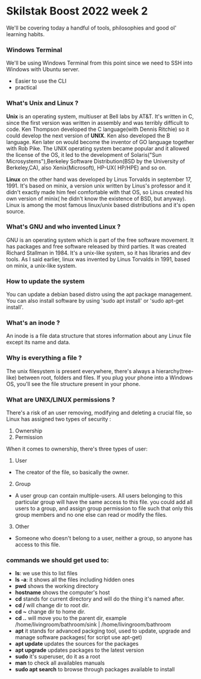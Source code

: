 # Skilstak Boost 2022 week 2

We'll be covering today a handful of tools, philosophies and good ol' learning habits.

### Windows Terminal

We'll be using Windows Terminal from this point since we need to SSH into Windows with Ubuntu server. 

* Easier to use the CLI
* practical

### What's Unix and Linux ?

**Unix** is an operating system, multiuser at Bell labs by AT&T. It's written in C, since the first version was written in assembly and was terribly difficult to code.
Ken Thompson developed the C language(with Dennis Ritchie) so it could develop the next version of  **UNIX**. Ken also developed the B language. Ken later on would become the inventor of 
GO language together with Rob Pike. The UNIX operating system became popular and it allowed the license of the OS, it led to the development of Solaris("Sun Microsystems"),Berkeley Software Distribution(BSD by the University of Berkeley,CA), also Xenix(Microsoft), HP-UX( HP/HPE) and so on.

**Linux** on the other hand was developed by Linus Torvalds in september 17, 1991. It's based on minix, a version unix written by Linus's professor and it didn't exactly made him feel comfortable with that OS, so Linus created his own version of minix( he didn't know the existence of BSD, but anyway). Linux is among the most famous linux/unix based distributions and it's open source.

### What's GNU and who invented Linux ?

GNU is an operating system which is part of the free software movement. It has packages and free software released by third parties. It was created Richard Stallman
in 1984. It's a unix-like system, so it has libraries and dev tools. As I said earlier, linux was invented by Linus Torvalds in 1991, based on minix, a unix-like system.

### How to update the system

You can update a debian based distro using the apt package management. You can also install software by using 'sudo apt install' or 'sudo apt-get install'.

### What's an **inode** ?

An inode is a file data structure that stores information about any Linux file except its name and data. 

### Why is everything a file ?

The unix filesystem is present everywhere, there's always a hierarchy(tree-like) between root, folders and files. If you plug your phone into a Windows OS, you'll 
see the file structure present in your phone.

### What are UNIX/LINUX permissions ?

There's a risk of an user removing, modifying and deleting a crucial file, so Linux has assigned two types of security :

1. Ownership
2. Permission

When it comes to ownership, there's three types of user:

1. User

* The creator of the file, so basically the owner.
2. Group

* A user group can contain multiple-users.  All users belonging to this particular group will have the same access to this file. you could add all users to a group, and assign group permission to file such that only this group members and no one else can read or modify the files.

3. Other

* Someone who doesn't belong to a user, neither a group, so anyone has access to this file.

### commands we should get used to:

* **ls**: we use this to list files
* **ls -a**: it shows all the files including hidden ones
* **pwd** shows the working directory
* **hostname** shows the computer's host
* **cd** stands for current directory and will do the thing it's named after.
* **cd /** will change dir to root dir.
* **cd ~** change dir to home dir.
* **cd ..** will move you to the parent dir, example /home/livingroom/bathroom/sink | /home/livingroom/bathroom
* **apt** it stands for advanced packging tool, used to update, upgrade and manage software packages( for script use apt-get)
* **apt update** updates the sources for the packages
* **apt upgrade** updates packages to the latest version
* **sudo** it's superuser, do it as a root
* **man** to check all availables manuals
* **sudo apt search** to browse through packages available to install


